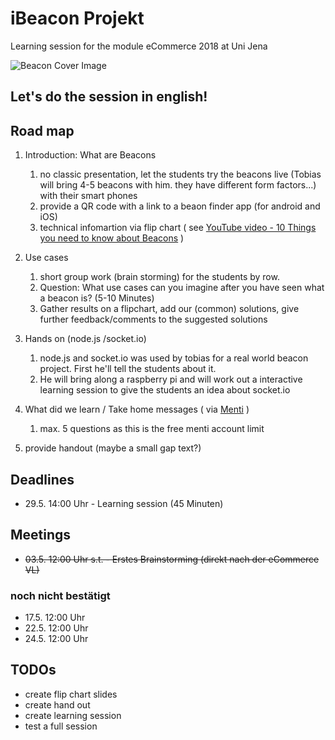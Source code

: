 ﻿# iBeacon Projekt
Learning session for the module eCommerce 2018 at Uni Jena

![Beacon Cover Image](https://1.bp.blogspot.com/-Hh-jLfDXFIc/VaSZggZrThI/AAAAAAAAA8g/oKxBD1bGM68/s1600/overall-graphic-070915.jpg)

## Let's do the session in english!

## Road map
1. Introduction: What are Beacons
    1. no classic presentation, let the students try the beacons live (Tobias will bring 4-5 beacons with him. they have different form factors...) with their smart phones
    2. provide a QR code with a link to a beaon finder app (for android and iOS)
    3. technical infomartion via flip chart ( see [YouTube video - 10 Things you need to know about Beacons](https://www.youtube.com/watch?v=L44m7otNI7o) )

2. Use cases
    1. short group work (brain storming) for the students by row. 
    2. Question: What use cases can you imagine after you have seen what a beacon is? (5-10 Minutes)
    3. Gather results on a flipchart, add our (common) solutions, give further feedback/comments to the suggested solutions

3. Hands on (node.js /socket.io)
    1. node.js and socket.io was used by tobias for a real world beacon project. First he'll tell the students about it.
    2. He will bring along a raspberry pi and will work out a interactive learning session to give the students an idea about socket.io

4. What did we learn / Take home messages ( via [Menti](https://www.menti.com/) )
    1. max. 5 questions as this is the free menti account limit

5. provide handout (maybe a small gap text?)

## Deadlines
* 29.5. 14:00 Uhr - Learning session (45 Minuten)

## Meetings
* ~~03.5. 12:00 Uhr s.t. - Erstes Brainstorming (direkt nach der eCommerce VL)~~

### noch nicht bestätigt
* 17.5. 12:00 Uhr
* 22.5. 12:00 Uhr
* 24.5. 12:00 Uhr

## TODOs
* create flip chart slides
* create hand out
* create learning session
* test a full session

